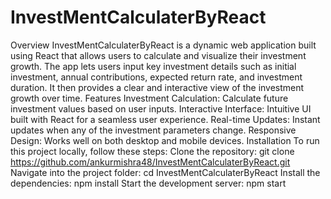 # InvestMentCalculaterByReact
Overview
InvestMentCalculaterByReact is a dynamic web application built using React that allows users to calculate and visualize their investment growth. The app lets users input key investment details such as initial investment, annual contributions, expected return rate, and investment duration. It then provides a clear and interactive view of the investment growth over time.
Features
Investment Calculation: Calculate future investment values based on user inputs.
Interactive Interface: Intuitive UI built with React for a seamless user experience.
Real-time Updates: Instant updates when any of the investment parameters change.
Responsive Design: Works well on both desktop and mobile devices.
Installation
To run this project locally, follow these steps:
Clone the repository: 
git clone https://github.com/ankurmishra48/InvestMentCalculaterByReact.git
Navigate into the project folder: 
cd InvestMentCalculaterByReact
Install the dependencies: 
npm install
Start the development server: 
npm start
